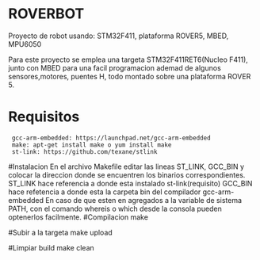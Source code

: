 # ROVERBOT
Proyecto de robot usando: STM32F411, plataforma ROVER5, MBED, MPU6050

Para este proyecto se emplea una targeta STM32F411RET6(Nucleo F411), junto con MBED para una facil programacion ademad de algunos sensores,motores, puentes H, todo montado sobre una plataforma ROVER 5. 
# Requisitos
	 gcc-arm-embedded: https://launchpad.net/gcc-arm-embedded
	 make: apt-get install make o yum install make
	 st-link: https://github.com/texane/stlink

#Instalacion
	En el archivo Makefile editar las lineas ST_LINK, GCC_BIN y colocar la direccion donde se encuentren los binarios correspondientes.
	ST_LINK hace referencia a donde esta instalado st-link(requisito)
	GCC_BIN hace refetencia a donde esta la carpeta bin del compilador gcc-arm-embedded	
	En caso de que esten en agregados a la variable de sistema PATH, con el comando whereis o which desde la consola pueden optenerlos facilmente.
#Compilacion
	make

#Subir a la targeta
	make upload

#Limpiar build
	make clean
